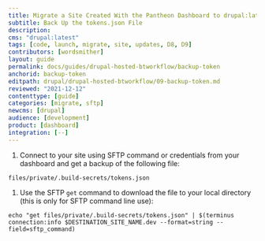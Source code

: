 ```yaml
---
title: Migrate a Site Created With the Pantheon Dashboard to drupal:latest + Build Tools
subtitle: Back Up the tokens.json File
description: 
cms: "drupal:latest"
tags: [code, launch, migrate, site, updates, D8, D9]
contributors: [wordsmither]
layout: guide
permalink: docs/guides/drupal-hosted-btworkflow/backup-token
anchorid: backup-token
editpath: drupal/drupal-hosted-btworkflow/09-backup-token.md
reviewed: "2021-12-12"
contenttype: [guide]
categories: [migrate, sftp]
newcms: [drupal]
audience: [development]
product: [dashboard]
integration: [--]
---
```


1. Connect to your site using SFTP command or credentials from your dashboard and get a backup of the following file:

  ```bash{promptUser: user}
  files/private/.build-secrets/tokens.json
  ```

1. Use the SFTP `get` command to download the file to your local directory (this is only for SFTP command line use):

  ```bash{promptUser: user}
  echo "get files/private/.build-secrets/tokens.json" | $(terminus connection:info $DESTINATION_SITE_NAME.dev --format=string --field=sftp_command)
  ```

